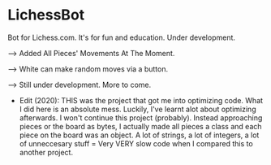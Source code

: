 # LichessBot
Bot for Lichess.com. It's for fun and education. Under development.

--> Added All Pieces' Movements At The Moment.

--> White can make random moves via a button.

--> Still under development. More to come.


- Edit (2020): THIS was the project that got me into optimizing code. What I did here is an absolute mess. Luckily, I've learnt alot about optimizing afterwards. I won't continue this project (probably). Instead approaching pieces or the board as bytes, I actually made all pieces a class and each piece on the board was an object. A lot of strings, a lot of integers, a lot of unneccesary stuff = Very VERY slow code when I compared this to another project.
